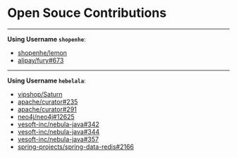 # Open Souce Contributions

***

**Using Username `shopenhe`**:

* [shopenhe/lemon](https://github.com/shopenhe/lemon)
* [alipay/fury#673](https://github.com/alipay/fury/issues/673)

***

**Using Username `hebelala`**:

* [vipshop/Saturn](https://github.com/vipshop/Saturn)
* [apache/curator#235](https://github.com/apache/curator/pull/235)
* [apache/curator#291](https://github.com/apache/curator/pull/291)
* [neo4j/neo4j#12625](https://github.com/neo4j/neo4j/pull/12625)
* [vesoft-inc/nebula-java#342](https://github.com/vesoft-inc/nebula-java/pull/342)
* [vesoft-inc/nebula-java#344](https://github.com/vesoft-inc/nebula-java/pull/344)
* [vesoft-inc/nebula-java#357](https://github.com/vesoft-inc/nebula-java/pull/357)
* [spring-projects/spring-data-redis#2166](https://github.com/spring-projects/spring-data-redis/issues/2166)
